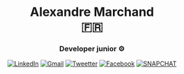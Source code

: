 <h1 align=center>  Alexandre Marchand <br> 🇫🇷 </h1>

<h3 align=center>  Developer junior ⚙️  </h3>

<div align=center> 
  
<a href=/>![LinkedIn](https://img.shields.io/badge/linkedin-%230077B5.svg?style=for-the-badge&logo=linkedin&logoColor=white)</a> <a href=mailto:marchand.nma@gmail.com>![Gmail](https://img.shields.io/badge/Gmail-D14836?style=for-the-badge&logo=gmail&logoColor=white)</a> <a href=https://twitter.com/Alexandre Marchand>![Tweetter](https://img.shields.io/badge/Twitter-1DA1F2?style=for-the-badge&logo=twitter&logoColor=white)</a> <a href=https://www.facebook.com/NoelMathieudev>![Facebook](https://img.shields.io/badge/Facebook-1877F2?style=for-the-badge&logo=facebook&logoColor=white)</a> <a href=https://www.snapchat.com/add/aluminox>![SNAPCHAT](https://img.shields.io/badge/Snapchat-FFFC00?style=for-the-badge&logo=snapchat&logoColor=white)</a>

</div>
